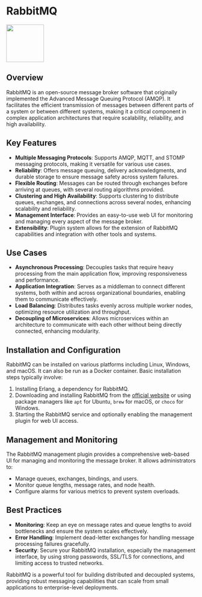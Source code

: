 # RabbitMQ

<img src="https://cdn.freebiesupply.com/logos/large/2x/rabbitmq-logo-png-transparent.png" height="100">

## Overview

RabbitMQ is an open-source message broker software that originally implemented the Advanced Message Queuing Protocol (AMQP). It facilitates the efficient transmission of messages between different parts of a system or between different systems, making it a critical component in complex application architectures that require scalability, reliability, and high availability.

## Key Features

- **Multiple Messaging Protocols**: Supports AMQP, MQTT, and STOMP messaging protocols, making it versatile for various use cases.
- **Reliability**: Offers message queuing, delivery acknowledgments, and durable storage to ensure message safety across system failures.
- **Flexible Routing**: Messages can be routed through exchanges before arriving at queues, with several routing algorithms provided.
- **Clustering and High Availability**: Supports clustering to distribute queues, exchanges, and connections across several nodes, enhancing scalability and reliability.
- **Management Interface**: Provides an easy-to-use web UI for monitoring and managing every aspect of the message broker.
- **Extensibility**: Plugin system allows for the extension of RabbitMQ capabilities and integration with other tools and systems.

## Use Cases

- **Asynchronous Processing**: Decouples tasks that require heavy processing from the main application flow, improving responsiveness and performance.
- **Application Integration**: Serves as a middleman to connect different systems, both within and across organizational boundaries, enabling them to communicate effectively.
- **Load Balancing**: Distributes tasks evenly across multiple worker nodes, optimizing resource utilization and throughput.
- **Decoupling of Microservices**: Allows microservices within an architecture to communicate with each other without being directly connected, enhancing modularity.

## Installation and Configuration

RabbitMQ can be installed on various platforms including Linux, Windows, and macOS. It can also be run as a Docker container. Basic installation steps typically involve:

1. Installing Erlang, a dependency for RabbitMQ.
2. Downloading and installing RabbitMQ from the [official website](https://www.rabbitmq.com/download.html) or using package managers like `apt` for Ubuntu, `brew` for macOS, or `choco` for Windows.
3. Starting the RabbitMQ service and optionally enabling the management plugin for web UI access.

## Management and Monitoring

The RabbitMQ management plugin provides a comprehensive web-based UI for managing and monitoring the message broker. It allows administrators to:

- Manage queues, exchanges, bindings, and users.
- Monitor queue lengths, message rates, and node health.
- Configure alarms for various metrics to prevent system overloads.

## Best Practices

- **Monitoring**: Keep an eye on message rates and queue lengths to avoid bottlenecks and ensure the system scales effectively.
- **Error Handling**: Implement dead-letter exchanges for handling message processing failures gracefully.
- **Security**: Secure your RabbitMQ installation, especially the management interface, by using strong passwords, SSL/TLS for connections, and limiting access to trusted networks.

RabbitMQ is a powerful tool for building distributed and decoupled systems, providing robust messaging capabilities that can scale from small applications to enterprise-level deployments.

